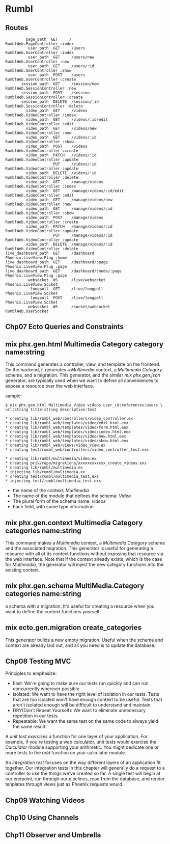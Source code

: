 # Rumbl


Routes
-----

```
         page_path  GET     /                                      RumblWeb.PageController :index
          user_path  GET     /users                                 RumblWeb.UserController :index
          user_path  GET     /users/new                             RumblWeb.UserController :new
          user_path  GET     /users/:id                             RumblWeb.UserController :show
          user_path  POST    /users                                 RumblWeb.UserController :create
       session_path  GET     /session/new                           RumblWeb.SessionController :new
       session_path  POST    /session                               RumblWeb.SessionController :create
       session_path  DELETE  /session/:id                           RumblWeb.SessionController :delete
         video_path  GET     /videos                                RumblWeb.VideoController :index
         video_path  GET     /videos/:id/edit                       RumblWeb.VideoController :edit
         video_path  GET     /videos/new                            RumblWeb.VideoController :new
         video_path  GET     /videos/:id                            RumblWeb.VideoController :show
         video_path  POST    /videos                                RumblWeb.VideoController :create
         video_path  PATCH   /videos/:id                            RumblWeb.VideoController :update
                     PUT     /videos/:id                            RumblWeb.VideoController :update
         video_path  DELETE  /videos/:id                            RumblWeb.VideoController :delete
         video_path  GET     /manage/videos                         RumblWeb.VideoController :index
         video_path  GET     /manage/videos/:id/edit                RumblWeb.VideoController :edit
         video_path  GET     /manage/videos/new                     RumblWeb.VideoController :new
         video_path  GET     /manage/videos/:id                     RumblWeb.VideoController :show
         video_path  POST    /manage/videos                         RumblWeb.VideoController :create
         video_path  PATCH   /manage/videos/:id                     RumblWeb.VideoController :update
                     PUT     /manage/videos/:id                     RumblWeb.VideoController :update
         video_path  DELETE  /manage/videos/:id                     RumblWeb.VideoController :delete
live_dashboard_path  GET     /dashboard                             Phoenix.LiveView.Plug :home
live_dashboard_path  GET     /dashboard/:page                       Phoenix.LiveView.Plug :page
live_dashboard_path  GET     /dashboard/:node/:page                 Phoenix.LiveView.Plug :page
          websocket  WS      /live/websocket                        Phoenix.LiveView.Socket
           longpoll  GET     /live/longpoll                         Phoenix.LiveView.Socket
           longpoll  POST    /live/longpoll                         Phoenix.LiveView.Socket
          websocket  WS      /socket/websocket                      RumblWeb.UserSocket
```


Chp07 Ecto Queries and Constraints
-----

**mix phx.gen.html Multimedia Category category name:string**
-----
This command generates a controller, view, and template on the frontend. On the backend, it generates a *Multimedia* context, a *Multimedia Category* schema, and a migration. This generator, and the similar *mix phx.gen.json* generator, are typically used when we want to define all conveniences to expose a resource over the web interface.


sample:
```
$ mix phx.gen.html Multimedia Video videos user_id:references:users \
url:string title:string description:text

* creating lib/rumbl_web/controllers/video_controller.ex
* creating lib/rumbl_web/templates/video/edit.html.eex
* creating lib/rumbl_web/templates/video/form.html.eex
* creating lib/rumbl_web/templates/video/index.html.eex
* creating lib/rumbl_web/templates/video/new.html.eex
* creating lib/rumbl_web/templates/video/show.html.eex
* creating lib/rumbl_web/views/video_view.ex
* creating test/rumbl_web/controllers/video_controller_test.exs

* creating lib/rumbl/multimedia/video.ex
* creating priv/repo/migrations/xxxxxxxxxxxx_create_videos.exs
* creating lib/rumbl/multimedia.ex
* injecting lib/rumbl/multimedia.ex
* creating test/rumbl/multimedia_test.exs
* injecting test/rumbl/multimedia_test.exs
```

* the name of the context: *Mutlimedia*
* The name of the module that defines the schema: *Video*
* The plural form of the schema name: *videos*
* Each field, with some type information

**mix phx.gen.context Multimedia Category categories name:string**
-----
This command makes a *Multimedia* context, a *Multimedia.Category* schema and the associated migration. This generator is useful for generating a resource with all of its context functions without exposing that resource via the web interface. Note that if the context already exists, which is the case for *Multimedia*, the generator will inject the new category functions into the existing context.

**mix phx.gen.schema MultiMedia.Category categories name:string**
-----
a schema with a migration. It's useful for creating a resource when you want to define the context functions yourself.

**mix ecto.gen.migration create_categories**
----
This generator builds a new empty migration. Useful when the schema and context are already laid out, and all you need is to update the database.

Chp08 Testing MVC
-----

Principles to emphasize:
* Fast: We're going to make sure our tests run quickly and can run concurrently wherever possible
* isolated: We want to have the right level of isolation in our tests. Tests that are too isolated won't have enough context to be useful. Tests that aren't isolated enough will be difficult to understand and maintain.
* DRY(Don't Repeat Yourself): We want to eliminate unnecessary repetition in our tests.
* Repeatable: We want the same test on the same code to always yield the same result.

A *unit test exercises* a function for one layer of your application. For example, if you're testing a web calculator, unit tests would exercise the *Calculator* module supporting your arithmetic. You might dedicate one or more tests to the *add* function on your calculator module.

An *integration test* focuses on the way different layers of an application fit together. Our integration tests in this chapter will generally do a request to a controller to use the things we've created so far. A single test will begin at our endpoint, run through our pipelines, read from the database, and render tenplates through views just as Phoenix requests would.


Chp09 Watching Videos
-----



Chp10 Using Channels
-----


Chp11 Observer and Umbrella
-----


